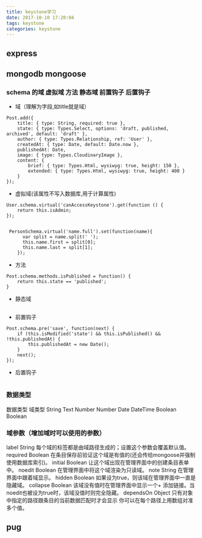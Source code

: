```yaml
---
title: keystone学习
date: 2017-10-10 17:20:04
tags: keystone
categories: keystone
---
```



## express

<!--more-->

## mongodb mongoose

### schema 的域 虚拟域 方法 静态域 前置钩子 后置钩子

- 域（理解为字段,如title就是域）
```
Post.add({
    title: { type: String, required: true },
    state: { type: Types.Select, options: 'draft, published, archived', default: 'draft' },
    author: { type: Types.Relationship, ref: 'User' },
    createdAt: { type: Date, default: Date.now },
    publishedAt: Date,
    image: { type: Types.CloudinaryImage },
    content: {
        brief: { type: Types.Html, wysiwyg: true, height: 150 },
        extended: { type: Types.Html, wysiwyg: true, height: 400 }
    }
});
```

- 虚拟域(该属性不写入数据库,用于计算属性)
```
User.schema.virtual('canAccessKeystone').get(function () {
	return this.isAdmin;
});


 PersonSchema.virtual('name.full').set(function(name){
      var split = name.split(' ');
      this.name.first = split[0];
      this.name.last = split[1];
    });
```
- 方法
```
Post.schema.methods.isPublished = function() {
    return this.state == 'published';
}
```
- 静态域
```

```
- 前置钩子
```
Post.schema.pre('save', function(next) {
    if (this.isModified('state') && this.isPublished() && !this.publishedAt) {
        this.publishedAt = new Date();
    }
    next();
});
```
- 后置钩子
```

```

### 数据类型

数据类型	域类型
String	Text
Number	Number
Date	DateTime
Boolean	Boolean


### 域参数（增加域时可以使用的参数）

label String	每个域的标签都是由域路径生成的；设置这个参数会覆盖默认值。
required Boolean	在条目保存前验证这个域是有值的(还会传给mongoose并强制使用数据库索引)。
initial Boolean	让这个域出现在管理界面中的创建条目表单中。
noedit Boolean	在管理界面中将这个域渲染为只读域。
note String	在管理界面中跟着域显示。
hidden Boolean	如果设为true，则该域在管理界面中一直是隐藏域。
collapse Boolean	该域没有值时在管理界面中显示一个+ 添加链接。当noedit也被设为true时，该域没值时则完全隐藏。
dependsOn Object	只有对象中指定的路径跟条目的当前数据匹配时才会显示 你可以在每个路径上用数组对准多个值。

## pug


